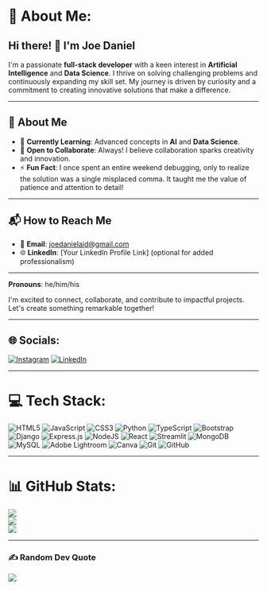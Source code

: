 # 💫 About Me:
## Hi there! 👋 I'm **Joe Daniel**

I'm a passionate **full-stack developer** with a keen interest in **Artificial Intelligence** and **Data Science**. I thrive on solving challenging problems and continuously expanding my skill set. My journey is driven by curiosity and a commitment to creating innovative solutions that make a difference.

---

## 🚀 **About Me**  
- 🌱 **Currently Learning**: Advanced concepts in **AI** and **Data Science**.  
- 💬 **Open to Collaborate**: Always! I believe collaboration sparks creativity and innovation.  
- ⚡ **Fun Fact**: I once spent an entire weekend debugging, only to realize the solution was a single misplaced comma. It taught me the value of patience and attention to detail!  

---

## 📬 **How to Reach Me**  
- 📧 **Email**: [joedanielajd@gmail.com](mailto:joedanielajd@gmail.com)  
- 🌐 **LinkedIn**: [Your LinkedIn Profile Link] (optional for added professionalism)  

---

**Pronouns**: he/him/his  

I'm excited to connect, collaborate, and contribute to impactful projects. Let's create something remarkable together!  

---

## 🌐 Socials:
[![Instagram](https://img.shields.io/badge/Instagram-%23E4405F.svg?logo=Instagram&logoColor=white)](https://instagram.com/night_shades_1920) 
[![LinkedIn](https://img.shields.io/badge/LinkedIn-%230077B5.svg?logo=linkedin&logoColor=white)](https://linkedin.com/in/joe-daniel-ba3300308)

---

# 💻 Tech Stack:
![HTML5](https://img.shields.io/badge/html5-%23E34F26.svg?style=for-the-badge&logo=html5&logoColor=white) 
![JavaScript](https://img.shields.io/badge/javascript-%23323330.svg?style=for-the-badge&logo=javascript&logoColor=%23F7DF1E) 
![CSS3](https://img.shields.io/badge/css3-%231572B6.svg?style=for-the-badge&logo=css3&logoColor=white) 
![Python](https://img.shields.io/badge/python-3670A0?style=for-the-badge&logo=python&logoColor=ffdd54) 
![TypeScript](https://img.shields.io/badge/typescript-%23007ACC.svg?style=for-the-badge&logo=typescript&logoColor=white) 
![Bootstrap](https://img.shields.io/badge/bootstrap-%238511FA.svg?style=for-the-badge&logo=bootstrap&logoColor=white) 
![Django](https://img.shields.io/badge/django-%23092E20.svg?style=for-the-badge&logo=django&logoColor=white) 
![Express.js](https://img.shields.io/badge/express.js-%23404d59.svg?style=for-the-badge&logo=express&logoColor=%2361DAFB) 
![NodeJS](https://img.shields.io/badge/node.js-6DA55F?style=for-the-badge&logo=node.js&logoColor=white) 
![React](https://img.shields.io/badge/react-%2320232a.svg?style=for-the-badge&logo=react&logoColor=%2361DAFB) 
![Streamlit](https://img.shields.io/badge/Streamlit-%23FE4B4B.svg?style=for-the-badge&logo=streamlit&logoColor=white) 
![MongoDB](https://img.shields.io/badge/MongoDB-%234ea94b.svg?style=for-the-badge&logo=mongodb&logoColor=white) 
![MySQL](https://img.shields.io/badge/mysql-4479A1.svg?style=for-the-badge&logo=mysql&logoColor=white) 
![Adobe Lightroom](https://img.shields.io/badge/Adobe%20Lightroom-31A8FF.svg?style=for-the-badge&logo=Adobe%20Lightroom&logoColor=white) 
![Canva](https://img.shields.io/badge/Canva-%2300C4CC.svg?style=for-the-badge&logo=Canva&logoColor=white) 
![Git](https://img.shields.io/badge/git-%23F05033.svg?style=for-the-badge&logo=git&logoColor=white) 
![GitHub](https://img.shields.io/badge/github-%23121011.svg?style=for-the-badge&logo=github&logoColor=white)

---

# 📊 GitHub Stats:
![](https://github-readme-stats.vercel.app/api?username=joedanields&theme=transparent&hide_border=false&include_all_commits=false&count_private=false)<br/>
![](https://github-readme-streak-stats.herokuapp.com/?user=joedanields&theme=transparent&hide_border=false)<br/>
![](https://github-readme-stats.vercel.app/api/top-langs/?username=joedanields&theme=transparent&hide_border=false&include_all_commits=false&count_private=false&layout=compact)

---

### ✍️ Random Dev Quote
![](https://quotes-github-readme.vercel.app/api?type=horizontal&theme=radical)

<!-- Proudly created with GPRM ( https://gprm.itsvg.in ) -->
